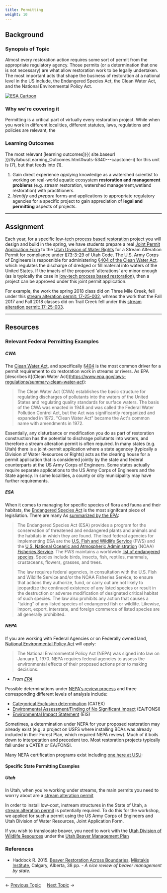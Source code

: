 ```yaml
---
title: Permitting
weight: 10
---
```


## Background

### Synopsis of Topic
Almost every restoration action requires some sort of permit from the appropriate regulatory agency.  Those permits (or a determination that one is not necessary) are what allow restoration work to be legally undertaken. The most important acts that shape the business of restoration at a national level in the US include, the Endangered Species Act, the Clean Water Act, and the National Environmental Policy Act.

[![ESA Cartoon](https://66.media.tumblr.com/2dd9809684a2a909192b4df10bae8c8e/tumblr_inline_muvpg6AqA41snbhfr.gif)](http://averdurousplanet-blog.tumblr.com/post/62427259345/the-evolution-of-the-esa-blog-post-6)

### Why we're covering it
Permitting is a critical part of virtually every restoration project. While when you work in different localities, different statutes, laws, regulations and policies are relevant, the

### Learning Outcomes
The most relevant [learning outcomes]({{ site.baseurl }}/Syllabus/Learning_Outcomes.html#wats-5340---capstone-i) for this unit is (7), but that feeds into (1).

1. Gain direct experience *applying* knowledge as a watershed scientist to working on real-world aquatic ecosystem **restoration and management problems** (e.g. stream restoration, watershed management,wetland restoration) with practitioners. 
7. *Identify* and *prepare* forms and applications to appropriate regulatory agencies for a specific project to gain appreciation of **legal and permitting** aspects of projects.

-----
## Assignment

Each year, for a specific [low-tech process based restoration](https://www.sagegrouseinitiative.com/what-is-low-tech-stream-restoration/) project you will design and build in the spring, we have students prepare a real [Joint Permit Application Form](https://www.waterrights.utah.gov/strmalt/forms.asp) to the [Utah Division of Water Rights](https://www.waterrights.utah.gov/strmalt/default.asp) for a Stream Alteration Permit for compliance under [§73-3-29](https://le.utah.gov/xcode/Title73/Chapter3/73-3-S29.html) of Utah Code. The U.S. Army Corps of Engineers is resposnible for administering [§404 of the Clean Water Act](https://www.epa.gov/cwa-404/clean-water-act-section-404), which regulates the discharge of dredged or fill material into waters of the United States. If the imacts of the proposed 'alterations' are minor enough (as is typically the case in [low-tech process based restoration](https://www.sagegrouseinitiative.com/what-is-low-tech-stream-restoration/)), then a project can be approved under this joint permit application. 

For example, the work the spring 2018 class did on Three Mile Creek, fell under this [stream alteration permit: 17-25-002](https://waterrights.utah.gov/cgi-bin/strmview.exe?Modinfo=Viewapp&Permit_Number=17250002), whreas the work that the Fall 2017 and Fall 2018 classes did on Trail Creek fell under this [stream alteration permit: 17-25-003](https://waterrights.utah.gov/cgi-bin/strmview.exe?Modinfo=Viewapp&Permit_Number=17250003). 


------
## Resources

### Relevant Federal Permitting Examples


##### CWA

The [Clean Water Act](https://www.epa.gov/laws-regulations/summary-clean-water-act), and specifically  [§404](https://www.epa.gov/cwa-404/clean-water-act-section-404) is the most common driver for a permit requirement to do restoration work in streams or rivers.  As EPA [describes it](Clean Water Act](https://www.epa.gov/laws-regulations/summary-clean-water-act):

> The Clean Water Act (CWA) establishes the basic structure for regulating discharges of pollutants into the waters of the United States and regulating quality standards for surface waters. The basis of the CWA was enacted in 1948 and was called the Federal Water Pollution Control Act, but the Act was significantly reorganized and expanded in 1972. "Clean Water Act" became the Act's common name with amendments in 1972.

Essentially, any disturbance or modification you do as part of restoration construction has the potential to dischrage pollutants into waters, and therefore a stream alteration permit is often required. In many states (e.g. Utah) there is a joint-permit application where a state agencey (typically a Division of Water Resources or Rights) acts as the clearing house for a permit application that is considered jointly by the state and federal counterparts at the US Army Corps of Engineers. Some states actually require separate applications to the US Army Corps of Engineers and the State agency. In some localities, a county or city municipality may have further requirements.  

##### ESA

When it comes to managing for specific species of flora and fauna and their habitats, the [Endangered Species Act](http://uscode.house.gov/browse/prelim@title16/chapter35&edition=prelim) is the most signifcant piece of legisliation. There are many 
As [summarized by the EPA](https://www.epa.gov/laws-regulations/summary-endangered-species-act):

>The Endangered Species Act (ESA) provides a program for the conservation of threatened and endangered plants and animals and the habitats in which they are found. The lead federal agencies for implementing ESA are the [U.S. Fish and Wildlife Service](http://www.fws.gov/) (FWS) and the [U.S. National Oceanic and Atmospheric Administration](http://www.nmfs.noaa.gov/) (NOAA) [Fisheries Service](http://www.nmfs.noaa.gov/). The FWS maintains a worldwide [list of endangered species](http://www.fws.gov/endangered/species/index.html). Species include birds, insects, fish, reptiles, mammals, crustaceans, flowers, grasses, and trees.
>
>The law requires federal agencies, in consultation with the U.S. Fish and Wildlife Service and/or the NOAA Fisheries Service, to ensure that actions they authorize, fund, or carry out are not likely to jeopardize the continued existence of any listed species or result in the destruction or adverse modification of designated critical habitat of such species. The law also prohibits any action that causes a "taking" of any listed species of endangered fish or wildlife. Likewise, import, export, interstate, and foreign commerce of listed species are all generally prohibited.

##### NEPA

If you are working with Federal Agencies or on Federally owned land,  [National Environmental Policy Act](https://www.epa.gov/nepa) will apply:

> The National Environmental Policy Act (NEPA) was signed into law on January 1, 1970. NEPA requires federal agencies to assess the environmental effects of their proposed actions prior to making decisions. 

- _From [EPA](https://www.epa.gov/nepa/what-national-environmental-policy-act)_ 

Possible determinations under [NEPA's review process](https://www.epa.gov/nepa/national-environmental-policy-act-review-process) and three corresponding different levels of analysis include:
- [Categorical Exclusion determination](https://www.epa.gov/nepa/national-environmental-policy-act-review-process#CATEX) (CATEX)
- [Environmental Assessment/Finding of No Significant Impact](https://www.epa.gov/nepa/national-environmental-policy-act-review-process#ea) (EA/FONSI)
- [Environmental Impact Statement](https://www.epa.gov/nepa/national-environmental-policy-act-review-process#EIS) (EIS)

Sometimes, a determination under NEPA for your proposed restoration may already exist (e.g. a project on USFS where installing BDAs was already included in their Forest Plan, which required NEPA review). Much of it boils down to interpetation and precedent too. Most restoration projects typically fall under a CATEX or EA/FONSI. 

Many NEPA certification programs exist including [one here at USU](https://qcnr.usu.edu/nepa/):



#### Specific State Permitting Examples
##### Utah
In Utah, when you're working under streams, the main permits you need to worrry about are a [stream alteration permit]()

In order to install low-cost, instream structures in the State of Utah, a [stream alteration permit](https://waterrights.utah.gov/strmalt/default.asp) is potentially required. To do this for the workshop, we applied for such a permit using the US Army Corps of Engineers and Utah Division of Water Resources, Joint Application Form. 

If you wish to translocate beaver, you need to work with the [Utah Division of Wildlife Resources](https://wildlife.utah.gov) under the [Utah Beaver Management Plan](https://wildlife.utah.gov/furbearer/pdf/beaver_plan_2010-2020.pdf)





### References

- Haddock R. 2015. [Beaver Restoration Across Boundaries](https://www.rockies.ca/files/reports/Beaver%20Restoration%20Across%20Boundaries_Mar_26_2015.pdf), [Miistakis Institute](https://www.rockies.ca/reports.php), Calgary, Alberta, 38 pp. _- A nice review of beaver management by state._


----
← [Previous Topic](6_Visioning)      &nbsp;&nbsp;&nbsp;          [Next Topic](8_Conceptual_Design) →